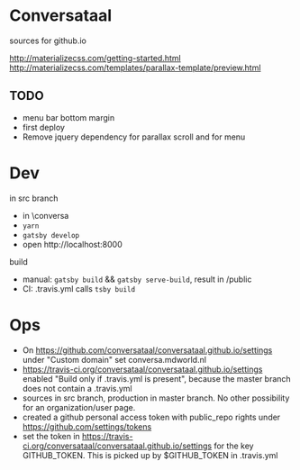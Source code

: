 # Conversataal
sources for github.io

http://materializecss.com/getting-started.html
http://materializecss.com/templates/parallax-template/preview.html

## TODO

* menu bar bottom margin
* first deploy
* Remove jquery dependency for parallax scroll and for menu


# Dev

in src branch

* in \conversa
* `yarn`
* `gatsby develop`
* open http://localhost:8000

build

* manual: `gatsby build` && `gatsby serve-build`, result in /public
* CI: .travis.yml calls `tsby build`

# Ops

* On https://github.com/conversataal/conversataal.github.io/settings under "Custom domain" set conversa.mdworld.nl
* https://travis-ci.org/conversataal/conversataal.github.io/settings enabled "Build only if .travis.yml is present", because the master branch does not contain a .travis.yml
* sources in src branch, production in master branch. No other possibility for an organization/user page.
* created a github personal access token with public_repo rights under https://github.com/settings/tokens
* set the token in https://travis-ci.org/conversataal/conversataal.github.io/settings for the key GITHUB_TOKEN. This is picked up by $GITHUB_TOKEN in .travis.yml